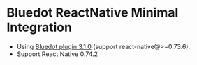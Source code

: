 # Bluedot ReactNative Minimal Integration

- Using [Bluedot plugin 3.1.0](https://github.com/Bluedot-Innovation/Bluedot-React-Native-Plugin) (support react-native@>=0.73.6).
- Support React Native 0.74.2